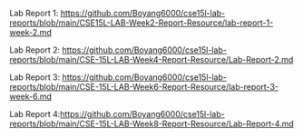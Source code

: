 Lab Report 1: https://github.com/Boyang6000/cse15l-lab-reports/blob/main/CSE15L-LAB-Week2-Report-Resource/lab-report-1-week-2.md

Lab Report 2: https://github.com/Boyang6000/cse15l-lab-reports/blob/main/CSE-15L-LAB-Week4-Report-Resource/Lab-Report-2.md

Lab Report 3: https://github.com/Boyang6000/cse15l-lab-reports/blob/main/CSE-15L-LAB-Week6-Report-Resource/lab-report-3-week-6.md

Lab Report 4:https://github.com/Boyang6000/cse15l-lab-reports/blob/main/CSE-15L-LAB-Week8-Report-Resource/Lab-Report-4.md
